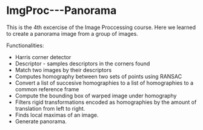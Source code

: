# ImgProc---Panorama

This is the 4th excercise of the Image Proccessing course. Here we learned to create a panorama image from a group of images.

Functionalities:
- Harris corner detector
- Descriptor - samples descriptors in the corners found
- Match two images by their descriptors
- Computes homography between two sets of points using RANSAC
- Convert a list of succesive homographies to a 
  list of homographies to a common reference frame
- Compute the bounding box of warped image under homography
- Filters rigid transformations encoded as homographies by the amount of translation from left to right.
- Finds local maximas of an image.
- Generate panorama.
